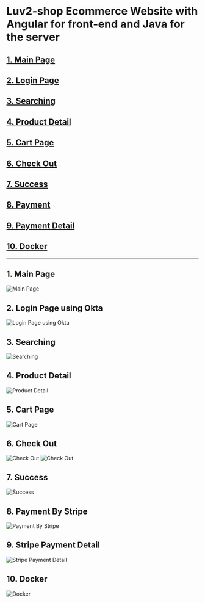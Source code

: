 # Luv2-shop Ecommerce Website with Angular for front-end and Java for the server
## [1. Main Page](#s1)
## [2. Login Page](#s2)
## [3. Searching](#s3)
## [4. Product Detail](#s4)
## [5. Cart Page](#s5)
## [6. Check Out](#s6)
## [7. Success](#s7)
## [8. Payment](#s8)
## [9. Payment Detail](#s9)
## [10. Docker](#s10)
---
<a id="s1"></a>
## 1. Main Page 
![Main Page](spring_backend/web-image/main-page.JPG) 
<a id="s2"></a>
## 2. Login Page using Okta 
![Login Page using Okta](spring_backend/web-image/login-okta.JPG)
<a id="s3"></a>
## 3. Searching 
![Searching](spring_backend/web-image/searching.JPG)
<a id="s4"></a>
## 4. Product Detail 
![Product Detail](spring_backend/web-image/detail-product.JPG)
<a id="s5"></a>
## 5. Cart Page 
![Cart Page](spring_backend/web-image/cart-page.JPG)
<a id="s6"></a>
## 6. Check Out 
![Check Out](spring_backend/web-image/checkout-1.JPG)
![Check Out](spring_backend/web-image/checkout-2.JPG)
<a id="s7"></a>
## 7. Success 
![Success](spring_backend/web-image/success-alert.JPG)

<a id="s8"></a>
## 8. Payment By Stripe 
![Payment By Stripe](spring_backend/web-image/stripe.JPG)

<a id="s9"></a>
## 9. Stripe Payment Detail 
![Stripe Payment Detail](spring_backend/web-image/detailed-stripe.JPG)

<a id="s10"></a>
## 10. Docker 
![Docker](spring_backend/web-image/docker-1.JPG)




